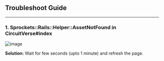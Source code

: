 ## Troubleshoot Guide

---

### 1. Sprockets::Rails::Helper::AssetNotFound in CircuitVerse#index
![image](https://github.com/tanmoysrt/CircuitVerse/assets/57363826/ac50622a-66aa-4262-94e8-ff1d8eaba595)

**Solution:** Wait for few seconds (upto 1 minute) and refresh the page.
